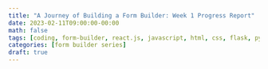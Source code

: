 ```yaml
---
title: "A Journey of Building a Form Builder: Week 1 Progress Report"
date: 2023-02-11T09:00:00-00:00
math: false
tags: [coding, form-builder, react.js, javascript, html, css, flask, python]
categories: [form builder series]
draft: true
---
```

